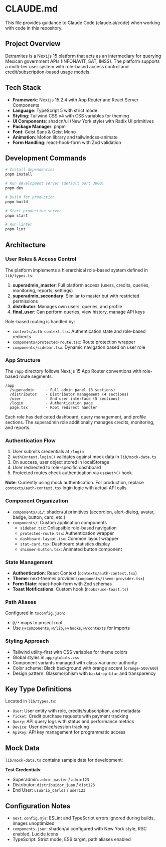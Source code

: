 # CLAUDE.md

This file provides guidance to Claude Code (claude.ai/code) when working with code in this repository.

## Project Overview

Detramites is a Next.js 15 platform that acts as an intermediary for querying Mexican government APIs (INFONAVIT, SAT, IMSS). The platform supports a multi-tier user system with role-based access control and credit/subscription-based usage models.

## Tech Stack

- **Framework**: Next.js 15.2.4 with App Router and React Server Components
- **Language**: TypeScript 5 with strict mode
- **Styling**: Tailwind CSS v4 with CSS variables for theming
- **UI Components**: shadcn/ui (New York style) with Radix UI primitives
- **Package Manager**: pnpm
- **Font**: Geist Sans & Geist Mono
- **Animation**: Motion library and tailwindcss-animate
- **Form Handling**: react-hook-form with Zod validation

## Development Commands

```bash
# Install dependencies
pnpm install

# Run development server (default port 3000)
pnpm dev

# Build for production
pnpm build

# Start production server
pnpm start

# Run linter
pnpm lint
```

## Architecture

### User Roles & Access Control

The platform implements a hierarchical role-based system defined in `lib/types.ts`:

1. **superadmin_master**: Full platform access (users, credits, queries, monitoring, reports, settings)
2. **superadmin_secondary**: Similar to master but with restricted permissions
3. **distributor**: Manages own users, queries, and profile
4. **final_user**: Can perform queries, view history, manage API keys

Role-based routing is handled by:
- `contexts/auth-context.tsx`: Authentication state and role-based redirects
- `components/protected-route.tsx`: Route protection wrapper
- `components/sidebar.tsx`: Dynamic navigation based on user role

### App Structure

The `/app` directory follows Next.js 15 App Router conventions with role-based route segments:

```
/app
  /superadmin     - Full admin panel (8 sections)
  /distributor    - Distributor management (4 sections)
  /user           - End user interface (5 sections)
  /login          - Authentication page
  page.tsx        - Root redirect handler
```

Each role has dedicated dashboard, query management, and profile sections. The superadmin role additionally manages credits, monitoring, and reports.

### Authentication Flow

1. User submits credentials at `/login`
2. `AuthContext.login()` validates against mock data in `lib/mock-data.ts`
3. On success, user object stored in localStorage
4. User redirected to role-specific dashboard
5. Protected routes check authentication via `useAuth()` hook

**Note**: Currently using mock authentication. For production, replace `contexts/auth-context.tsx` login logic with actual API calls.

### Component Organization

- `components/ui/`: shadcn/ui primitives (accordion, alert-dialog, avatar, badge, button, card, etc.)
- `components/`: Custom application components
  - `sidebar.tsx`: Collapsible role-based navigation
  - `protected-route.tsx`: Authentication wrapper
  - `dashboard-layout.tsx`: Common layout wrapper
  - `stat-card.tsx`: Dashboard statistics display
  - `shimmer-button.tsx`: Animated button component

### State Management

- **Authentication**: React Context (`contexts/auth-context.tsx`)
- **Theme**: next-themes provider (`components/theme-provider.tsx`)
- **Form State**: react-hook-form with Zod schemas
- **Toast Notifications**: Custom hook (`hooks/use-toast.ts`)

### Path Aliases

Configured in `tsconfig.json`:
- `@/*` maps to project root
- Use `@/components`, `@/lib`, `@/hooks`, `@/contexts` for imports

### Styling Approach

- Tailwind utility-first with CSS variables for theme colors
- Global styles in `app/globals.css`
- Component variants managed with class-variance-authority
- Color scheme: Black background with orange accent (`orange-500/600`)
- Design pattern: Glassmorphism with `backdrop-blur` and transparency

## Key Type Definitions

Located in `lib/types.ts`:

- `User`: User entity with role, credits/subscription, and metadata
- `Ticket`: Credit purchase requests with payment tracking
- `Query`: API query logs with status and performance metrics
- `Device`: User device/session tracking
- `ApiKey`: API key management for programmatic access

## Mock Data

`lib/mock-data.ts` contains sample data for development:

**Test Credentials**:
- Superadmin: `admin_master` / `admin123`
- Distributor: `distribuidor_juan` / `dist123`
- End User: `usuario_carlos` / `user123`

## Configuration Notes

- `next.config.mjs`: ESLint and TypeScript errors ignored during builds, images unoptimized
- `components.json`: shadcn/ui configured with New York style, RSC enabled, Lucide icons
- TypeScript: Strict mode, ES6 target, path aliases enabled
